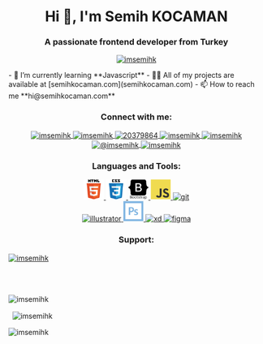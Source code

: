<h1 align="center">Hi 👋, I'm Semih KOCAMAN</h1>
<h3 align="center">A passionate frontend developer from Turkey</h3>
<p align="center">
  <a href="https://twitter.com/imsemihk" target="blank">
    <img src="https://img.shields.io/twitter/follow/imsemihk?logo=twitter&style=for-the-badge" alt="imsemihk" />
  </a>
</p> - 🌱 I’m currently learning **Javascript** - 👨‍💻 All of my projects are available at [semihkocaman.com](semihkocaman.com) - 📫 How to reach me **hi@semihkocaman.com** <h3 align="center">Connect with me:</h3>
<p align="center">
  <a href="https://twitter.com/imsemihk" target="blank">
    <img align="center" src="https://raw.githubusercontent.com/rahuldkjain/github-profile-readme-generator/master/src/images/icons/Social/twitter.svg" alt="imsemihk" height="30" width="40" />
  </a>
  <a href="https://linkedin.com/in/imsemihk" target="blank">
    <img align="center" src="https://raw.githubusercontent.com/rahuldkjain/github-profile-readme-generator/master/src/images/icons/Social/linked-in-alt.svg" alt="imsemihk" height="30" width="40" />
  </a>
  <a href="https://stackoverflow.com/users/20379864" target="blank">
    <img align="center" src="https://raw.githubusercontent.com/rahuldkjain/github-profile-readme-generator/master/src/images/icons/Social/stack-overflow.svg" alt="20379864" height="30" width="40" />
  </a>
  <a href="https://fb.com/imsemihk" target="blank">
    <img align="center" src="https://raw.githubusercontent.com/rahuldkjain/github-profile-readme-generator/master/src/images/icons/Social/facebook.svg" alt="imsemihk" height="30" width="40" />
  </a>
  <a href="https://instagram.com/imsemihk" target="blank">
    <img align="center" src="https://raw.githubusercontent.com/rahuldkjain/github-profile-readme-generator/master/src/images/icons/Social/instagram.svg" alt="imsemihk" height="30" width="40" />
  </a>
  <a href="https://medium.com/@imsemihk" target="blank">
    <img align="center" src="https://raw.githubusercontent.com/rahuldkjain/github-profile-readme-generator/master/src/images/icons/Social/medium.svg" alt="@imsemihk" height="30" width="40" />
  </a>
  <a href="https://www.youtube.com/c/imsemihk" target="blank">
    <img align="center" src="https://raw.githubusercontent.com/rahuldkjain/github-profile-readme-generator/master/src/images/icons/Social/youtube.svg" alt="imsemihk" height="30" width="40" />
  </a>
</p>
<h3 align="center">Languages and Tools:</h3>
<p align="center">
  <a href="https://www.w3.org/html/" target="_blank" rel="noreferrer">
    <img src="https://raw.githubusercontent.com/devicons/devicon/master/icons/html5/html5-original-wordmark.svg" alt="html5" width="40" height="40" />
  </a>
  <a href="https://www.w3schools.com/css/" target="_blank" rel="noreferrer">
    <img src="https://raw.githubusercontent.com/devicons/devicon/master/icons/css3/css3-original-wordmark.svg" alt="css3" width="40" height="40" />
  </a>
  <a href="https://getbootstrap.com" target="_blank" rel="noreferrer">
    <img src="https://raw.githubusercontent.com/devicons/devicon/master/icons/bootstrap/bootstrap-plain-wordmark.svg" alt="bootstrap" width="40" height="40" />
  </a>
   <a href="https://developer.mozilla.org/en-US/docs/Web/JavaScript" target="_blank" rel="noreferrer">
    <img src="https://raw.githubusercontent.com/devicons/devicon/master/icons/javascript/javascript-original.svg" alt="javascript" width="40" height="40" />
  </a>
  <a href="https://git-scm.com/" target="_blank" rel="noreferrer">
    <img src="https://www.vectorlogo.zone/logos/git-scm/git-scm-icon.svg" alt="git" width="40" height="40" />
  </a></br>
      <a href="https://www.adobe.com/in/products/illustrator.html" target="_blank" rel="noreferrer">
    <img src="https://www.vectorlogo.zone/logos/adobe_illustrator/adobe_illustrator-icon.svg" alt="illustrator" width="40" height="40" />
  </a>
  <a href="https://www.photoshop.com/en" target="_blank" rel="noreferrer">
    <img src="https://raw.githubusercontent.com/devicons/devicon/master/icons/photoshop/photoshop-line.svg" alt="photoshop" width="40" height="40" />
  </a>
  <a href="https://www.adobe.com/products/xd.html" target="_blank" rel="noreferrer">
    <img src="https://cdn.worldvectorlogo.com/logos/adobe-xd.svg" alt="xd" width="40" height="40" />
  </a>
    <a href="https://www.figma.com/" target="_blank" rel="noreferrer">
    <img src="https://www.vectorlogo.zone/logos/figma/figma-icon.svg" alt="figma" width="40" height="40" />
  </a>
</p>
<h3 align="center">Support:</h3>
<p>
  <a href="https://www.buymeacoffee.com/imsemihk">
    <img align="center" src="https://cdn.buymeacoffee.com/buttons/v2/default-yellow.png" height="50" width="210" alt="imsemihk" />
  </a>
</p>
<br>
<br>
<p>
  <img align="center" src="https://github-readme-stats.vercel.app/api/top-langs?username=imsemihk&show_icons=true&locale=en&layout=compact" alt="imsemihk" />
</p>
<p>&nbsp; <img align="center" src="https://github-readme-stats.vercel.app/api?username=imsemihk&show_icons=true&locale=en" alt="imsemihk" />
</p>
<p>
  <img align="center" src="https://github-readme-streak-stats.herokuapp.com/?user=imsemihk&" alt="imsemihk" />
</p>
